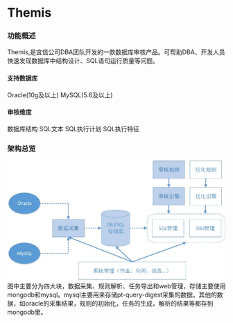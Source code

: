 # Themis 
### 功能概述   
Themis,是宜信公司DBA团队开发的一款数据库审核产品。可帮助DBA、开发人员快速发现数据库中结构设计、SQL语句运行质量等问题。
#### 支持数据库
Oracle(10g及以上)
MySQL(5.6及以上)
#### 审核维度
数据库结构
SQL文本
SQL执行计划
SQL执行特征
### 架构总览   
![架构图](arch.jpg)   
图中主要分为四大块，数据采集、规则解析、任务导出和web管理，存储主要使用mongodb和mysql。mysql主要用来存储pt-query-digest采集的数据，其他的数据，如oracle的采集结果，规则的初始化，任务的生成，解析的结果等都存到mongodb里。 
